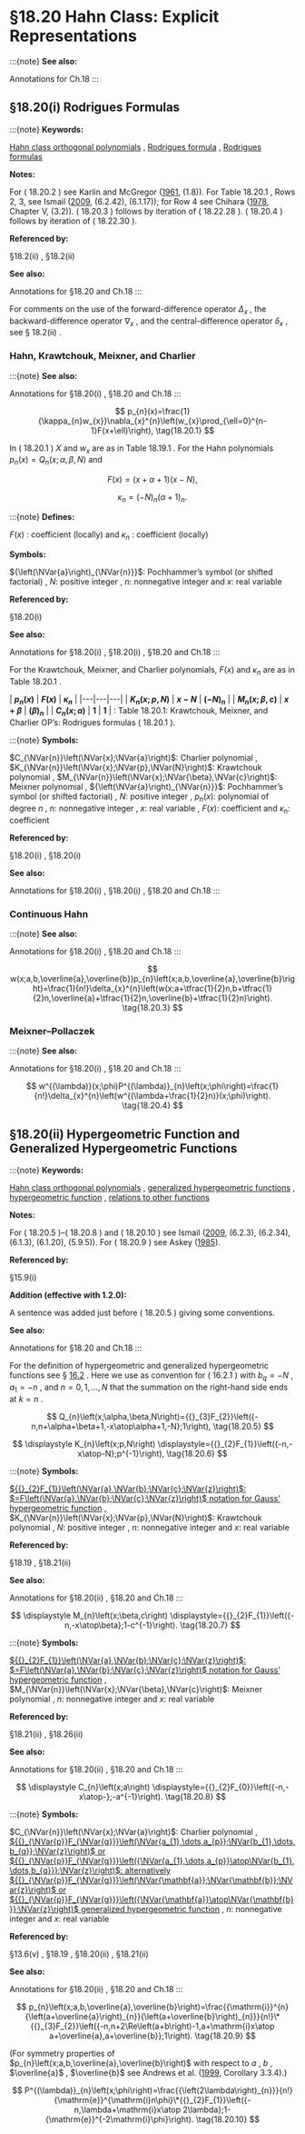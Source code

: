# §18.20 Hahn Class: Explicit Representations

:::{note}
**See also:**

Annotations for Ch.18
:::


## §18.20(i) Rodrigues Formulas

:::{note}
**Keywords:**

[Hahn class orthogonal polynomials](http://dlmf.nist.gov/search/search?q=Hahn%20class%20orthogonal%20polynomials) , [Rodrigues formula](http://dlmf.nist.gov/search/search?q=Rodrigues%20formula) , [Rodrigues formulas](http://dlmf.nist.gov/search/search?q=Rodrigues%20formulas)

**Notes:**

For ( 18.20.2 ) see Karlin and McGregor ([1961](./bib/K.html#bib2593 "The Hahn polynomials, formulas and an application"), (1.8)). For Table 18.20.1 , Rows 2, 3, see Ismail ([2009](./bib/I.html#bib2902 "Classical and Quantum Orthogonal Polynomials in One Variable"), (6.2.42), (6.1.17)); for Row 4 see Chihara ([1978](./bib/C.html#bib490 "An Introduction to Orthogonal Polynomials"), Chapter V, (3.2)). ( 18.20.3 ) follows by iteration of ( 18.22.28 ). ( 18.20.4 ) follows by iteration of ( 18.22.30 ).

**Referenced by:**

§18.2(ii) , §18.2(ii)

**See also:**

Annotations for §18.20 and Ch.18
:::

For comments on the use of the forward-difference operator $\Delta_{x}$ , the backward-difference operator $\nabla_{x}$ , and the central-difference operator $\delta_{x}$ , see § 18.2(ii) .


### Hahn, Krawtchouk, Meixner, and Charlier

:::{note}
**See also:**

Annotations for §18.20(i) , §18.20 and Ch.18
:::


<a id="E1"></a>
$$
p_{n}(x)=\frac{1}{\kappa_{n}w_{x}}\nabla_{x}^{n}\left(w_{x}\prod_{\ell=0}^{n-1}F(x+\ell)\right), \tag{18.20.1}
$$

In ( 18.20.1 ) $X$ and $w_{x}$ are as in Table 18.19.1 . For the Hahn polynomials $p_{n}(x)=Q_{n}\left(x;\alpha,\beta,N\right)$ and

<a id="E2"></a>

<a id="Ex1"></a>
$$
\displaystyle F(x) \displaystyle=(x+\alpha+1)(x-N), \tag{18.20.2}
$$

<a id="Ex2"></a>
$$
\displaystyle\kappa_{n} \displaystyle={\left(-N\right)_{n}}{\left(\alpha+1\right)_{n}}.
$$

:::{note}
**Defines:**

$F(x)$ : coefficient (locally) and $\kappa_{n}$ : coefficient (locally)

**Symbols:**

${\left(\NVar{a}\right)_{\NVar{n}}}$: Pochhammer’s symbol (or shifted factorial) , $N$: positive integer , $n$: nonnegative integer and $x$: real variable

**Referenced by:**

§18.20(i)

**See also:**

Annotations for §18.20(i) , §18.20(i) , §18.20 and Ch.18
:::

For the Krawtchouk, Meixner, and Charlier polynomials, $F(x)$ and $\kappa_{n}$ are as in Table 18.20.1 .

<a id="T1"></a>
| **$p_{n}(x)$** | **$F(x)$** | **$\kappa_{n}$** |
|---|---|---|
| **$K_{n}\left(x;p,N\right)$** | **$x-N$** | **${\left(-N\right)_{n}}$** |
| **$M_{n}\left(x;\beta,c\right)$** | **$x+\beta$** | **${\left(\beta\right)_{n}}$** |
| **$C_{n}\left(x;a\right)$** | **$1$** | **$1$** |
: Table 18.20.1: Krawtchouk, Meixner, and Charlier OP’s: Rodrigues formulas
( 18.20.1 ).

:::{note}
**Symbols:**

$C_{\NVar{n}}\left(\NVar{x};\NVar{a}\right)$: Charlier polynomial , $K_{\NVar{n}}\left(\NVar{x};\NVar{p},\NVar{N}\right)$: Krawtchouk polynomial , $M_{\NVar{n}}\left(\NVar{x};\NVar{\beta},\NVar{c}\right)$: Meixner polynomial , ${\left(\NVar{a}\right)_{\NVar{n}}}$: Pochhammer’s symbol (or shifted factorial) , $N$: positive integer , $p_{n}(x)$: polynomial of degree $n$ , $n$: nonnegative integer , $x$: real variable , $F(x)$: coefficient and $\kappa_{n}$: coefficient

**Referenced by:**

§18.20(i) , §18.20(i)

**See also:**

Annotations for §18.20(i) , §18.20(i) , §18.20 and Ch.18
:::


### Continuous Hahn

:::{note}
**See also:**

Annotations for §18.20(i) , §18.20 and Ch.18
:::


<a id="E3"></a>
$$
w(x;a,b,\overline{a},\overline{b})p_{n}\left(x;a,b,\overline{a},\overline{b}\right)=\frac{1}{n!}\delta_{x}^{n}\left(w(x;a+\tfrac{1}{2}n,b+\tfrac{1}{2}n,\overline{a}+\tfrac{1}{2}n,\overline{b}+\tfrac{1}{2}n)\right). \tag{18.20.3}
$$


### Meixner–Pollaczek

:::{note}
**See also:**

Annotations for §18.20(i) , §18.20 and Ch.18
:::


<a id="E4"></a>
$$
w^{(\lambda)}(x;\phi)P^{(\lambda)}_{n}\left(x;\phi\right)=\frac{1}{n!}\delta_{x}^{n}\left(w^{(\lambda+\frac{1}{2}n)}(x;\phi)\right). \tag{18.20.4}
$$


## §18.20(ii) Hypergeometric Function and Generalized Hypergeometric Functions

:::{note}
**Keywords:**

[Hahn class orthogonal polynomials](http://dlmf.nist.gov/search/search?q=Hahn%20class%20orthogonal%20polynomials) , [generalized hypergeometric functions](http://dlmf.nist.gov/search/search?q=generalized%20hypergeometric%20functions) , [hypergeometric function](http://dlmf.nist.gov/search/search?q=hypergeometric%20function) , [relations to other functions](http://dlmf.nist.gov/search/search?q=relations%20to%20other%20functions)

**Notes:**

For ( 18.20.5 )–( 18.20.8 ) and ( 18.20.10 ) see Ismail ([2009](./bib/I.html#bib2902 "Classical and Quantum Orthogonal Polynomials in One Variable"), (6.2.3), (6.2.34), (6.1.3), (6.1.20), (5.9.5)). For ( 18.20.9 ) see Askey ([1985](./bib/index.html#bib2588 "Continuous Hahn polynomials")).

**Referenced by:**

§15.9(i)

**Addition (effective with 1.2.0):**

A sentence was added just before ( 18.20.5 ) giving some conventions.

**See also:**

Annotations for §18.20 and Ch.18
:::

For the definition of hypergeometric and generalized hypergeometric functions see § [16.2](./16.2.md "§16.2 Definition and Analytic Properties ‣ Generalized Hypergeometric Functions ‣ Chapter 16 Generalized Hypergeometric Functions and Meijer 𝐺-Function") . Here we use as convention for ( 16.2.1 ) with $b_{q}=-N$ , $a_{1}=-n$ , and $n=0,1,\ldots,N$ that the summation on the right-hand side ends at $k=n$ .


<a id="E5"></a>
$$
Q_{n}\left(x;\alpha,\beta,N\right)={{}_{3}F_{2}}\left({-n,n+\alpha+\beta+1,-x\atop\alpha+1,-N};1\right), \tag{18.20.5}
$$

<a id="EGx1"></a>

$$
\displaystyle K_{n}\left(x;p,N\right) \displaystyle={{}_{2}F_{1}}\left({-n,-x\atop-N};p^{-1}\right), \tag{18.20.6}
$$

:::{note}
**Symbols:**

[${{}_{2}F_{1}}\left(\NVar{a},\NVar{b};\NVar{c};\NVar{z}\right)$: $=F\left(\NVar{a},\NVar{b};\NVar{c};\NVar{z}\right)$ notation for Gauss’ hypergeometric function](./16.2.md "§16.2 Definition and Analytic Properties ‣ Generalized Hypergeometric Functions ‣ Chapter 16 Generalized Hypergeometric Functions and Meijer 𝐺-Function") , $K_{\NVar{n}}\left(\NVar{x};\NVar{p},\NVar{N}\right)$: Krawtchouk polynomial , $N$: positive integer , $n$: nonnegative integer and $x$: real variable

**Referenced by:**

§18.19 , §18.21(ii)

**See also:**

Annotations for §18.20(ii) , §18.20 and Ch.18
:::

$$
\displaystyle M_{n}\left(x;\beta,c\right) \displaystyle={{}_{2}F_{1}}\left({-n,-x\atop\beta};1-c^{-1}\right). \tag{18.20.7}
$$

:::{note}
**Symbols:**

[${{}_{2}F_{1}}\left(\NVar{a},\NVar{b};\NVar{c};\NVar{z}\right)$: $=F\left(\NVar{a},\NVar{b};\NVar{c};\NVar{z}\right)$ notation for Gauss’ hypergeometric function](./16.2.md "§16.2 Definition and Analytic Properties ‣ Generalized Hypergeometric Functions ‣ Chapter 16 Generalized Hypergeometric Functions and Meijer 𝐺-Function") , $M_{\NVar{n}}\left(\NVar{x};\NVar{\beta},\NVar{c}\right)$: Meixner polynomial , $n$: nonnegative integer and $x$: real variable

**Referenced by:**

§18.21(ii) , §18.26(ii)

**See also:**

Annotations for §18.20(ii) , §18.20 and Ch.18
:::

$$
\displaystyle C_{n}\left(x;a\right) \displaystyle={{}_{2}F_{0}}\left({-n,-x\atop-};-a^{-1}\right). \tag{18.20.8}
$$

:::{note}
**Symbols:**

$C_{\NVar{n}}\left(\NVar{x};\NVar{a}\right)$: Charlier polynomial , [${{}_{\NVar{p}}F_{\NVar{q}}}\left(\NVar{a_{1},\dots,a_{p}};\NVar{b_{1},\dots,b_{q}};\NVar{z}\right)$ or ${{}_{\NVar{p}}F_{\NVar{q}}}\left({\NVar{a_{1},\dots,a_{p}}\atop\NVar{b_{1},\dots,b_{q}}};\NVar{z}\right)$: alternatively ${{}_{\NVar{p}}F_{\NVar{q}}}\left(\NVar{\mathbf{a}};\NVar{\mathbf{b}};\NVar{z}\right)$ or ${{}_{\NVar{p}}F_{\NVar{q}}}\left({\NVar{\mathbf{a}}\atop\NVar{\mathbf{b}}};\NVar{z}\right)$ generalized hypergeometric function](./16.2.md "§16.2 Definition and Analytic Properties ‣ Generalized Hypergeometric Functions ‣ Chapter 16 Generalized Hypergeometric Functions and Meijer 𝐺-Function") , $n$: nonnegative integer and $x$: real variable

**Referenced by:**

§13.6(v) , §18.19 , §18.20(ii) , §18.21(ii)

**See also:**

Annotations for §18.20(ii) , §18.20 and Ch.18
:::


<a id="E9"></a>
$$
p_{n}\left(x;a,b,\overline{a},\overline{b}\right)=\frac{{\mathrm{i}}^{n}{\left(a+\overline{a}\right)_{n}}{\left(a+\overline{b}\right)_{n}}}{n!}\*{{}_{3}F_{2}}\left({-n,n+2\Re\left(a+b\right)-1,a+\mathrm{i}x\atop a+\overline{a},a+\overline{b}};1\right). \tag{18.20.9}
$$

(For symmetry properties of $p_{n}\left(x;a,b,\overline{a},\overline{b}\right)$ with respect to $a$ , $b$ , $\overline{a}$ , $\overline{b}$ see Andrews et al. ([1999](./bib/index.html#bib103 "Special Functions"), Corollary 3.3.4).)


<a id="E10"></a>
$$
P^{(\lambda)}_{n}\left(x;\phi\right)=\frac{{\left(2\lambda\right)_{n}}}{n!}{\mathrm{e}}^{\mathrm{i}n\phi}\*{{}_{2}F_{1}}\left({-n,\lambda+\mathrm{i}x\atop
2\lambda};1-{\mathrm{e}}^{-2\mathrm{i}\phi}\right). \tag{18.20.10}
$$
